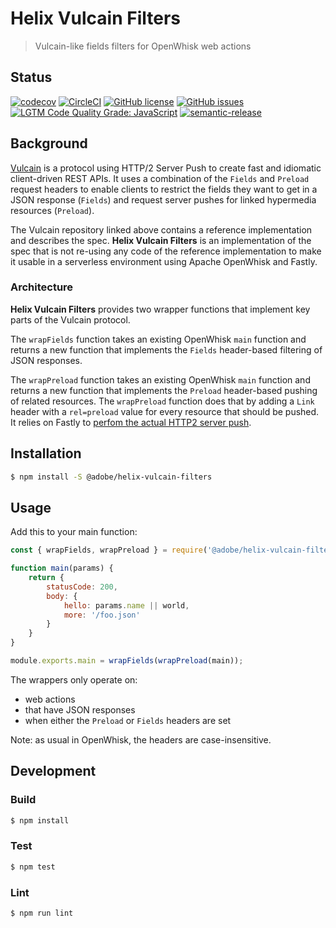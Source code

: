 # Helix Vulcain Filters

> Vulcain-like fields filters for OpenWhisk web actions

## Status
[![codecov](https://img.shields.io/codecov/c/github/adobe/helix-vulcain-filters.svg)](https://codecov.io/gh/adobe/helix-vulcain-filters)
[![CircleCI](https://img.shields.io/circleci/project/github/adobe/helix-vulcain-filters.svg)](https://circleci.com/gh/adobe/helix-vulcain-filters)
[![GitHub license](https://img.shields.io/github/license/adobe/helix-vulcain-filters.svg)](https://github.com/adobe/helix-vulcain-filters/blob/main/LICENSE.txt)
[![GitHub issues](https://img.shields.io/github/issues/adobe/helix-vulcain-filters.svg)](https://github.com/adobe/helix-vulcain-filters/issues)
[![LGTM Code Quality Grade: JavaScript](https://img.shields.io/lgtm/grade/javascript/g/adobe/helix-vulcain-filters.svg?logo=lgtm&logoWidth=18)](https://lgtm.com/projects/g/adobe/helix-vulcain-filters)
[![semantic-release](https://img.shields.io/badge/%20%20%F0%9F%93%A6%F0%9F%9A%80-semantic--release-e10079.svg)](https://github.com/semantic-release/semantic-release)

## Background

[Vulcain](https://github.com/dunglas/vulcain) is a protocol using HTTP/2 Server Push to create fast and idiomatic client-driven REST APIs. It uses a combination of the `Fields` and `Preload` request headers to enable clients to restrict the fields they want to get in a JSON response (`Fields`) and request server pushes for linked hypermedia resources (`Preload`).

The Vulcain repository linked above contains a reference implementation and describes the spec. **Helix Vulcain Filters** is an implementation of the spec that is not re-using any code of the reference implementation to make it usable in a serverless environment using Apache OpenWhisk and Fastly.

### Architecture

**Helix Vulcain Filters** provides two wrapper functions that implement key parts of the Vulcain protocol. 

The `wrapFields` function takes an existing OpenWhisk `main` function and returns a new function that implements the `Fields` header-based filtering of JSON responses.

The `wrapPreload` function takes an existing OpenWhisk `main` function and returns a new function that implements the `Preload` header-based pushing of related resources. The `wrapPreload` function does that by adding a `Link` header with a `rel=preload` value for every resource that should be pushed. It relies on Fastly to [perfom the actual HTTP2 server push](https://docs.fastly.com/en/guides/http2-server-push).

## Installation

```bash
$ npm install -S @adobe/helix-vulcain-filters
```

## Usage

Add this to your main function:

```javascript
const { wrapFields, wrapPreload } = require('@adobe/helix-vulcain-filters');

function main(params) {
    return {
        statusCode: 200,
        body: {
            hello: params.name || world,
            more: '/foo.json'
        }
    }
}

module.exports.main = wrapFields(wrapPreload(main));
```

The wrappers only operate on:

- web actions
- that have JSON responses
- when either the `Preload` or `Fields` headers are set

Note: as usual in OpenWhisk, the headers are case-insensitive.

## Development

### Build

```bash
$ npm install
```

### Test

```bash
$ npm test
```

### Lint

```bash
$ npm run lint
```
